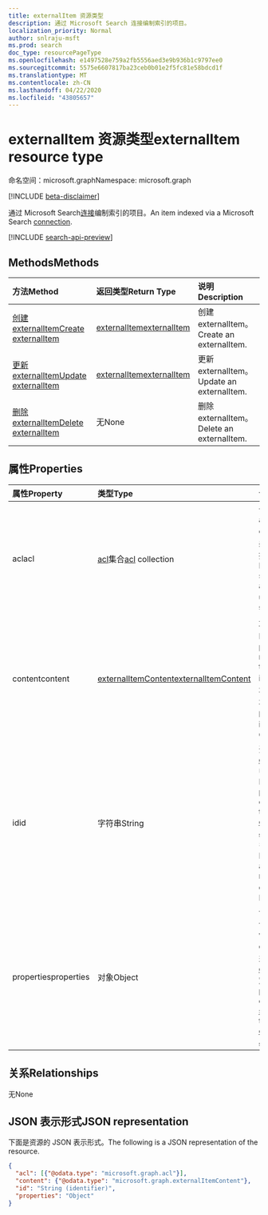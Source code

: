 ```yaml
---
title: externalItem 资源类型
description: 通过 Microsoft Search 连接编制索引的项目。
localization_priority: Normal
author: snlraju-msft
ms.prod: search
doc_type: resourcePageType
ms.openlocfilehash: e1497528e759a2fb5556aed3e9b936b1c9797ee0
ms.sourcegitcommit: 5575e6607817ba23ceb0b01e2f5fc81e58bdcd1f
ms.translationtype: MT
ms.contentlocale: zh-CN
ms.lasthandoff: 04/22/2020
ms.locfileid: "43805657"
---
```

# <a name="externalitem-resource-type"></a><span data-ttu-id="53501-103">externalItem 资源类型</span><span class="sxs-lookup"><span data-stu-id="53501-103">externalItem resource type</span></span>

<span data-ttu-id="53501-104">命名空间：microsoft.graph</span><span class="sxs-lookup"><span data-stu-id="53501-104">Namespace: microsoft.graph</span></span>

[!INCLUDE [beta-disclaimer](../../includes/beta-disclaimer.md)]

<span data-ttu-id="53501-105">通过 Microsoft Search[连接](externalconnection.md)编制索引的项目。</span><span class="sxs-lookup"><span data-stu-id="53501-105">An item indexed via a Microsoft Search [connection](externalconnection.md).</span></span>

[!INCLUDE [search-api-preview](../../includes/search-api-preview-signup.md)]

## <a name="methods"></a><span data-ttu-id="53501-106">Methods</span><span class="sxs-lookup"><span data-stu-id="53501-106">Methods</span></span>

| <span data-ttu-id="53501-107">方法</span><span class="sxs-lookup"><span data-stu-id="53501-107">Method</span></span>                                                        | <span data-ttu-id="53501-108">返回类型</span><span class="sxs-lookup"><span data-stu-id="53501-108">Return Type</span></span>                     | <span data-ttu-id="53501-109">说明</span><span class="sxs-lookup"><span data-stu-id="53501-109">Description</span></span> |
|:--------------------------------------------------------------|:--------------------------------|:--|
| [<span data-ttu-id="53501-110">创建 externalItem</span><span class="sxs-lookup"><span data-stu-id="53501-110">Create externalItem</span></span>](../api/externalconnection-put-items.md) | [<span data-ttu-id="53501-111">externalItem</span><span class="sxs-lookup"><span data-stu-id="53501-111">externalItem</span></span>](externalitem.md) | <span data-ttu-id="53501-112">创建 externalItem。</span><span class="sxs-lookup"><span data-stu-id="53501-112">Create an externalItem.</span></span> |
| [<span data-ttu-id="53501-113">更新 externalItem</span><span class="sxs-lookup"><span data-stu-id="53501-113">Update externalItem</span></span>](../api/externalitem-update.md)          | [<span data-ttu-id="53501-114">externalItem</span><span class="sxs-lookup"><span data-stu-id="53501-114">externalItem</span></span>](externalitem.md) | <span data-ttu-id="53501-115">更新 externalItem。</span><span class="sxs-lookup"><span data-stu-id="53501-115">Update an externalItem.</span></span> |
| [<span data-ttu-id="53501-116">删除 externalItem</span><span class="sxs-lookup"><span data-stu-id="53501-116">Delete externalItem</span></span>](../api/externalitem-delete.md)          | <span data-ttu-id="53501-117">无</span><span class="sxs-lookup"><span data-stu-id="53501-117">None</span></span>                            | <span data-ttu-id="53501-118">删除 externalItem。</span><span class="sxs-lookup"><span data-stu-id="53501-118">Delete an externalItem.</span></span> |

## <a name="properties"></a><span data-ttu-id="53501-119">属性</span><span class="sxs-lookup"><span data-stu-id="53501-119">Properties</span></span>

| <span data-ttu-id="53501-120">属性</span><span class="sxs-lookup"><span data-stu-id="53501-120">Property</span></span>   | <span data-ttu-id="53501-121">类型</span><span class="sxs-lookup"><span data-stu-id="53501-121">Type</span></span>                     | <span data-ttu-id="53501-122">说明</span><span class="sxs-lookup"><span data-stu-id="53501-122">Description</span></span>                          |
|:-----------|:-------------------------|:-------------------------------------|
| <span data-ttu-id="53501-123">acl</span><span class="sxs-lookup"><span data-stu-id="53501-123">acl</span></span>        | <span data-ttu-id="53501-124">[acl](acl.md)集合</span><span class="sxs-lookup"><span data-stu-id="53501-124">[acl](acl.md) collection</span></span> | <span data-ttu-id="53501-125">一组访问控制项。</span><span class="sxs-lookup"><span data-stu-id="53501-125">An array of access control entries.</span></span> <span data-ttu-id="53501-126">每个条目指定向用户或组授予的访问权限。</span><span class="sxs-lookup"><span data-stu-id="53501-126">Each entry specifies the access granted to a user or group.</span></span> <span data-ttu-id="53501-127">必需。</span><span class="sxs-lookup"><span data-stu-id="53501-127">Required.</span></span> |
| <span data-ttu-id="53501-128">content</span><span class="sxs-lookup"><span data-stu-id="53501-128">content</span></span>    | [<span data-ttu-id="53501-129">externalItemContent</span><span class="sxs-lookup"><span data-stu-id="53501-129">externalItemContent</span></span>](externalitemcontent.md) | <span data-ttu-id="53501-130">项目内容的纯文本或 HTML 表示形式。</span><span class="sxs-lookup"><span data-stu-id="53501-130">A plain-text or HTML representation of the contents of the item.</span></span> <span data-ttu-id="53501-131">此属性中的文本为全文检索的文本。</span><span class="sxs-lookup"><span data-stu-id="53501-131">The text in this property is full-text indexed.</span></span> <span data-ttu-id="53501-132">可选。</span><span class="sxs-lookup"><span data-stu-id="53501-132">Optional.</span></span> |
| <span data-ttu-id="53501-133">id</span><span class="sxs-lookup"><span data-stu-id="53501-133">id</span></span>         | <span data-ttu-id="53501-134">字符串</span><span class="sxs-lookup"><span data-stu-id="53501-134">String</span></span>                   | <span data-ttu-id="53501-135">开发人员提供的包含[externalConnection](externalconnection.md)中的项的唯一 ID。</span><span class="sxs-lookup"><span data-stu-id="53501-135">Developer-provided unique ID of the item within the containing [externalConnection](externalconnection.md).</span></span> <span data-ttu-id="53501-136">必须为字母数字，最多为128个字符。</span><span class="sxs-lookup"><span data-stu-id="53501-136">Must be alphanumeric and a maximum of 128 characters.</span></span> <span data-ttu-id="53501-137">必需。</span><span class="sxs-lookup"><span data-stu-id="53501-137">Required.</span></span> |
| <span data-ttu-id="53501-138">properties</span><span class="sxs-lookup"><span data-stu-id="53501-138">properties</span></span> | <span data-ttu-id="53501-139">对象</span><span class="sxs-lookup"><span data-stu-id="53501-139">Object</span></span>                   | <span data-ttu-id="53501-140">包含项属性的属性包。</span><span class="sxs-lookup"><span data-stu-id="53501-140">A property bag with the properties of the item.</span></span> <span data-ttu-id="53501-141">属性必须符合为[externalConnection](externalconnection.md)定义的[架构](schema.md)。</span><span class="sxs-lookup"><span data-stu-id="53501-141">The properties MUST conform to the [schema](schema.md) defined for the [externalConnection](externalconnection.md).</span></span> <span data-ttu-id="53501-142">必需。</span><span class="sxs-lookup"><span data-stu-id="53501-142">Required.</span></span> |

## <a name="relationships"></a><span data-ttu-id="53501-143">关系</span><span class="sxs-lookup"><span data-stu-id="53501-143">Relationships</span></span>

<span data-ttu-id="53501-144">无</span><span class="sxs-lookup"><span data-stu-id="53501-144">None</span></span>

## <a name="json-representation"></a><span data-ttu-id="53501-145">JSON 表示形式</span><span class="sxs-lookup"><span data-stu-id="53501-145">JSON representation</span></span>

<span data-ttu-id="53501-146">下面是资源的 JSON 表示形式。</span><span class="sxs-lookup"><span data-stu-id="53501-146">The following is a JSON representation of the resource.</span></span>

<!-- {
  "blockType": "resource",
  "optionalProperties": [

  ],
  "@odata.type": "microsoft.graph.externalItem",
  "baseType": "",
  "keyProperty": "id"
}-->

```json
{
  "acl": [{"@odata.type": "microsoft.graph.acl"}],
  "content": {"@odata.type": "microsoft.graph.externalItemContent"},
  "id": "String (identifier)",
  "properties": "Object"
}
```

<!-- uuid: 16cd6b66-4b1a-43a1-adaf-3a886856ed98
2019-02-04 14:57:30 UTC -->
<!-- {
  "type": "#page.annotation",
  "description": "externalItem resource",
  "keywords": "",
  "section": "documentation",
  "tocPath": "",
  "suppressions": [
    "Error: microsoft.graph.externalItem/properties:\r\n      Referenced type microsoft.graph.object is not defined in the doc set! Potential suggestion: microsoft.graph.directoryObject"
  ]
}-->
